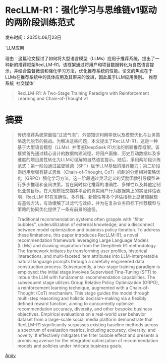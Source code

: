 # RecLLM-R1：强化学习与思维链v1驱动的两阶段训练范式

发布时间：2025年06月23日

`LLM应用

理由：这篇论文探讨了如何将大型语言模型（LLMs）应用于推荐系统，提出了一种新的推荐框架RecLLM-R1。该框架通过将用户和项目数据转化为自然语言提示，并结合监督微调和强化学习方法，优化推荐系统的性能。论文的焦点在于LLMs在推荐系统中的具体应用及其带来的改进，因此属于LLM应用类别。` `推荐系统` `社交媒体`

> RecLLM-R1: A Two-Stage Training Paradigm with Reinforcement Learning and Chain-of-Thought v1

# 摘要

> 传统推荐系统常面临“过滤气泡”、外部知识利用率低以及模型优化与业务策略迭代脱节的挑战。为解决这些问题，本文提出了RecLLM-R1，这是一种基于大型语言模型（LLMs）并借鉴DeepSeek R1方法的新颖推荐框架。该框架首先通过精心设计的数据构建流程，将用户画像、历史互动数据以及多维度的项目属性转化为LLM可理解的自然语言提示。随后，采用两阶段训练范式：第一阶段通过监督微调（SFT）赋予LLM基础的推荐能力；第二阶段则运用增强有链式思维（Chain-of-Thought, CoT）机制的分组相对策略优化（GRPO）强化学习方法。这一阶段通过灵活定义的奖励函数引导模型进行多步推理和全局决策，旨在同时优化推荐的准确性、多样性以及其他定制化业务目标。在大规模社交媒体平台的真实用户行为数据集上的实证评估表明，RecLLM-R1在准确性、多样性、新颖性等多个评估指标上显著超越现有基线方法，有效缓解了过滤气泡效应，并为在复杂业务目标下推荐模型与策略的协同优化提供了一条有前景的途径。

> Traditional recommendation systems often grapple with "filter bubbles", underutilization of external knowledge, and a disconnect between model optimization and business policy iteration. To address these limitations, this paper introduces RecLLM-R1, a novel recommendation framework leveraging Large Language Models (LLMs) and drawing inspiration from the DeepSeek R1 methodology. The framework initiates by transforming user profiles, historical interactions, and multi-faceted item attributes into LLM-interpretable natural language prompts through a carefully engineered data construction process. Subsequently, a two-stage training paradigm is employed: the initial stage involves Supervised Fine-Tuning (SFT) to imbue the LLM with fundamental recommendation capabilities. The subsequent stage utilizes Group Relative Policy Optimization (GRPO), a reinforcement learning technique, augmented with a Chain-of-Thought (CoT) mechanism. This stage guides the model through multi-step reasoning and holistic decision-making via a flexibly defined reward function, aiming to concurrently optimize recommendation accuracy, diversity, and other bespoke business objectives. Empirical evaluations on a real-world user behavior dataset from a large-scale social media platform demonstrate that RecLLM-R1 significantly surpasses existing baseline methods across a spectrum of evaluation metrics, including accuracy, diversity, and novelty. It effectively mitigates the filter bubble effect and presents a promising avenue for the integrated optimization of recommendation models and policies under intricate business goals.

[Arxiv](https://arxiv.org/abs/2506.19235)